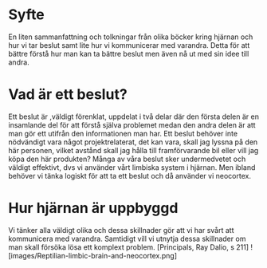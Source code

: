 # Syfte
En liten sammanfattning och tolkningar från olika böcker kring hjärnan och hur vi tar beslut samt lite hur vi kommunicerar med varandra. Detta för att bättre förstå hur man kan ta bättre beslut men även nå ut med sin idee till andra.

# Vad är ett beslut?
Ett beslut är ,väldigt förenklat, uppdelat i två delar där den första delen är en insamlande del för att förstå själva problemet medan den andra delen är att man gör ett utifrån den informationen man har.
Ett beslut behöver inte nödvändigt vara något projektrelaterat, det kan vara, skall jag lyssna på den här personen, vilket avstånd skall jag hålla till framförvarande bil eller vill jag köpa den här produkten? Många av våra beslut sker undermedvetet och väldigt effektivt, dvs vi använder vårt limbiska system i hjärnan. Men ibland behöver vi tänka logiskt för att ta ett beslut och då använder vi neocortex.

# Hur hjärnan är uppbyggd
Vi tänker alla väldigt olika och dessa skillnader gör att vi har svårt att kommunicera med varandra. Samtidigt vill vi utnytja dessa skillnader om man skall försöka lösa ett komplext problem. [Principals, Ray Dalio, s 211]
![images/Reptilian-limbic-brain-and-neocortex.png]
